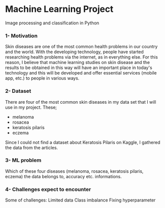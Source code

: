 # Machine Learning Project
Image processing and classification in Python

### 1- Motivation

Skin diseases are one of the most common health problems in our country and the world. With the developing technology, people have started researching health problems via the internet, as in everything else. For this reason, I believe that machine learning studies on skin disease and the results to be obtained in this way will have an important place in today's technology and this will be developed and offer essential services (mobile app, etc.) to people in various ways.

### 2- Dataset

There are four of the most common skin diseases in my data set that I will use in my project. These;
- melanoma
- rosacea
- keratosis pilaris
- eczema

Since I could not find a dataset about Keratosis Pilaris on Kaggle, I gathered the data from the articles.

### 3- ML problem

Which of these four diseases (melanoma, rosacea, keratosis pilaris, eczema) the data belongs to, accuracy etc. informations.

### 4- Challenges expect to encounter

Some of challenges:
Limited data
Class imbalance
Fixing hyperparameter 

